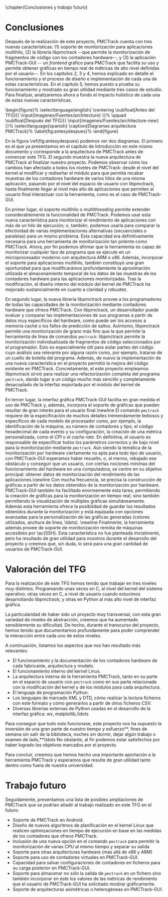 \chapter{Conclusiones y trabajo futuro}

<!-- En castellano y en inglés -->

# Conclusiones

Después de la realización de este proyecto, PMCTrack cuenta con tres nuevas características: (1) soporte de monitorización para aplicaciones multihilo, (2) la librería libpmctrack --que permite la monitorización de fragmentos de código con los contadores hardware--, y (3) la aplicación PMCTrack-GUI -- un _frontend_ gráfico para PMCTrack que facilita su uso y permite obtener gráficas en tiempo real de métricas de alto nivel definidas por el usuario--. En los capítulos 2, 3 y 4, hemos explicado en detalle el funcionamiento y el proceso de diseño e implementación de cada una de estas características. En el capítulo 5, hemos puesto a prueba su funcionamiento y mostrado su gran utilidad mediante tres casos de estudio. Para finalizar, analizaremos ahora a fondo el impacto holístico de cada una de estas nuevas características.

\begin{figure}%
\selectlanguage{english}
    \centering
    \subfloat[Antes del TFG]{{ \input{Imagenes/Fuentes/architecture} }}%
    \qquad
    \subfloat[Después del TFG]{{ \input{Imagenes/Fuentes/architecture-new} }}%
\selectlanguage{spanish}
\caption{Diagramas arquitectura PMCTrack}%
\label{fig:antesydespues}%
\end{figure}

En la figura \ref{fig:antesydespues} podemos ver dos diagramas. El primero es el que ya presentamos en el capítulo de Introducción en este mismo documento y corresponde a la arquitectura de PMCTrack antes de comenzar este TFG. El segundo muestra la nueva arquitectura de PMCTrack al finalizar nuestro proyecto. Podemos observar cómo los cambios han afectado a todos los niveles de PMCTrack: desde el nivel del kernel al modificar y rediseñar el módulo para que permita recabar muestras de los contadores hardware de varios hilos de una misma aplicación, pasando por el nivel del espacio de usuario con libpmctrack, hasta finalmente llegar al nivel más alto de aplicaciones que permiten al usuario final interactuar con la herramienta, como es el caso de PMCTrack-GUI.

En primer lugar, el soporte multihilo o *multithreading* permite extender considerablemente la funcionalidad de PMCTrack. Podemos usar esta nueva característica para monitorizar el rendimiento de aplicaciones con más de un hilo de ejecución; o, también, podemos usarla para comparar la efectividad de varias implementaciones alternativas (secuenciales o paralelas) para un mismo problema. Esta capacidad era definitivamente necesaria para una herramienta de monitorización tan potente como PMCTrack. Ahora, por fin podemos afirmar que la herramienta es capaz de monitorizar cualquier tipo de programa que se ejecute en un microprocesador moderno con arquitectura ARM o x86. Además, incorporar el soporte para aplicaciones multihilo, también constituyó una gran oportunidad para que modificarámos profundamiente la aproximación utilizada el almacenamiento temporal de los datos de las muestras de los contadores hardware para las aplicaciones monitorizadas. Tras la modificación, el diseño interno del módulo del kernel de PMCTrack ha mejorado sustancialmente en cuanto a claridad y robustez.

En segundo lugar, la nueva librería libpmctrack provee a los programadores de todas las capacidades de la monitorización mediante contadores hardware que ofrece PMCTrack. Con libpmctrack, un desarrollador puede evaluar y comparar las implementaciones de sus programas a partir de datos muy específicos del hardware, como puede ser los accesos a memoria caché o los fallos de predicción de saltos. Asímismo, libpmctrack permite una monitorización de grano más fino que la que permite la herramienta de línea de comandos `pmctrack`: libpmctrack permite la monitorización individualizada de fragmentos de código seleccionados por el programador. Esto es especialmente útil para aislar partes del código cuyo análisis sea relevante por alguna razón como, por ejemplo, tratarse de un cuello de botella del programa. Además, de nuevo la implementación de una nueva característica en el proyecto permitió la mejora del código existente en PMCTrack. Concretamente, el este proyecto empleamos libpmctrack sirvió para realizar una refactorización completa del programa `pmctrack`, dando lugar a un código mucho más sencillo y completamente desacoplado de la interfaz exportada por el módulo del kernel de PMCTrack.

En tercer lugar, la interfaz gráfica PMCTrack-GUI facilita en gran medida el uso de PMCTrack y, además, incorpora el soporte de gráficas que pueden resultar de gran interés para el usuario final.\newline
El comando `pmctrack` requiere de la especificación de muchos detalles tremendamente tediosos y específicos de cada modelo de procesador como, por ejemplo, la identificación de la máquina, su número de contadores y tipo, el código hexadecimal de cada evento y su configuración, la creación de una métrica personalizada, como el *CPI* o el *cache rate*. En definitiva, el usuario es responsable de especificar todos los parámetros correctos y de bajo nivel para la monitorización mediante `pmctrack`. Aún siendo la temática de la monitorización por hardware ciertamente no apta para todo tipo de usuario, con PMCTrack-GUI esperamos haber resuelto, o, al menos, rebajado ese obstáculo y conseguir que un usuario, con ciertas nociones mínimas del funcionamiento del hardware en una computadora, se centre en su objetivo principal: obtener datos de monitorización del rendimiento de las aplicaciones.\newline
Con mucha frecuencia, se precisa la construcción de gráficas a partir de los datos obtenidos de la monitorización por hardware. PMCTrack-GUI también ha facilitado enormemente esta tarea, permitiendo la creación de gráficas para  la monitorización en tiempo real, sino también permitiendo la visualización de múltiples gráficas simultáneamente. Además esta herramienta ofrece la posibilidad de guardar los resultados obtenidos durante la monitorización y está equipada con opciones avanzadas para la personalización de las gráficas generadas (colores utilizados, anchura de línea, \ldots). \newline
Finalmente, la herramienta además provee de soporte de monitorización remóta de máquinas accesibles por \ac{SSH}. Esta característica no fue planteada inicialmente, pero ha resultado de gran utilidad para nosotros durante el desarrollo del proyecto y creemos que, sin duda, lo será para una gran cantidad de usuarios de PMCTrack-GUI.

# Valoración del TFG

Para la realización de este TFG hemos tenido que trabajar en tres niveles muy distintos. Programando unas veces en C, al nivel del kernel del sistema operativo; otras veces en C, a nivel de usuario cuando estuvimos desarrollando libpmctrack; y otras en Python al más alto nivel de interfaz gráfica.

La particularidad de haber sido un proyecto muy transversal, con esta gran variedad de niveles de abstracción, creemos que ha aumentado sensiblemente su dificultad. De hecho, durante el transcurso del proyecto, hemos tenido que documentarnos profundamente para poder comprender la interacción entre cada uno de estos niveles.

A continuación, listamos los aspectos que nos han resultado más relevantes:

* El funcionamiento y la documentación de los contadores hardware de cada fabricante, arquitectura y modelo.
* El funcionamiento interno del kernel Linux.
* La arquitectura interna de la herramienta PMCTrack, tanto en su parte en el espacio de usuario con `pmctrack` como en sus parte relacionada con la modificación del kernel y de los módulos para cada arquitectura.
* El lenguaje de programación Python.
* Los lenguajes de marcado XML y DTD, cómo realizar la lectura ficheros con este formato y cómo generarlos a partir de otros ficheros CSV.
* Diversas librerías externas de Python usadas en el desarrollo de la interfaz gráfica: wx, matplotlib,\ldots

Para conseguir que todo esto funcionase, este proyecto nos ha supuesto la inversión de una gran parte de nuestro tiempo y esfuerzo**, fines de semana sin salir de la biblioteca, noches sin dormir, dejar algún trabajo o examen de lado,**\ldots No obstante, al fin podemos estar satisfechos por haber logrado los objetivos marcados por el proyecto.

Para concluir, creemos que hemos hecho una importante aportación a la herramienta PMCTrack y esperamos que resulte de gran utilidad tanto dentro como fuera de nuestra universidad.

# Trabajo futuro
Seguidamente, presentamos una lista de posibles ampliaciones de PMCTrack que se podrían añadir al trabajo realizado en este TFG en el futuro:

* Soporte de PMCTrack en Android.
* Diseño de nuevos algoritmos de planificación en el kernel Linux que realicen optimizaciones en tiempo de ejecución en base en las medidas de los contadores que ofrece PMCTrack.
* Inclusión de una nueva opción en el comando `pmctrack` para permitir la monitorización de varias CPU al mismo tiempo y separar su salida
* Soporte para otras arquitecturas hardware (más allá de x86 y ARM)
* Soporte para uso de contadores virtuales en PMCTrack-GUI.
* Capacidad para salvar configuraciones de contadores en ficheros para su carga posterior en PMCTrack-GUI.
* Soporte para almacenar no sólo la salida de `pmctrack` en un fichero sino también incorporar en éste los valores de las métricas de rendimiento que el usuario de PMCTrack-GUI ha solicitado mostrar gráficamente.
* Soporte de arquitecturas asimétricas o heterogéneas en PMCTrack-GUI.

